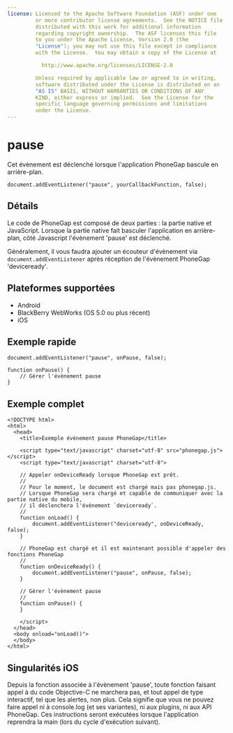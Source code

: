 ```yaml
---
license: Licensed to the Apache Software Foundation (ASF) under one
         or more contributor license agreements.  See the NOTICE file
         distributed with this work for additional information
         regarding copyright ownership.  The ASF licenses this file
         to you under the Apache License, Version 2.0 (the
         "License"); you may not use this file except in compliance
         with the License.  You may obtain a copy of the License at

           http://www.apache.org/licenses/LICENSE-2.0

         Unless required by applicable law or agreed to in writing,
         software distributed under the License is distributed on an
         "AS IS" BASIS, WITHOUT WARRANTIES OR CONDITIONS OF ANY
         KIND, either express or implied.  See the License for the
         specific language governing permissions and limitations
         under the License.
---
```


pause
=====

Cet évènement est déclenché lorsque l'application PhoneGap bascule en arrière-plan.

    document.addEventListener("pause", yourCallbackFunction, false);

Détails
-------

Le code de PhoneGap est composé de deux parties : la partie native et JavaScript. Lorsque la partie native fait basculer l'application en arrière-plan, côté Javascript l'évènement 'pause' est déclenché.  

Généralement, il vous faudra ajouter un écouteur d'évènement via `document.addEventListener` après réception de l'évènement PhoneGap 'deviceready'.

Plateformes supportées
----------------------

- Android
- BlackBerry WebWorks (OS 5.0 ou plus récent)
- iOS

Exemple rapide
--------------

    document.addEventListener("pause", onPause, false);

    function onPause() {
        // Gérer l'évènement pause
    }

Exemple complet
---------------

    <!DOCTYPE html>
    <html>
      <head>
        <title>Exemple évènement pause PhoneGap</title>

        <script type="text/javascript" charset="utf-8" src="phonegap.js"></script>
        <script type="text/javascript" charset="utf-8">

        // Appeler onDeviceReady lorsque PhoneGap est prêt.
        //
        // Pour le moment, le document est chargé mais pas phonegap.js.
        // Lorsque PhoneGap sera chargé et capable de communiquer avec la partie native du mobile,
        // il déclenchera l'évènement `deviceready`.
        //
        function onLoad() {
            document.addEventListener("deviceready", onDeviceReady, false);
        }

        // PhoneGap est chargé et il est maintenant possible d'appeler des fonctions PhoneGap
        //
        function onDeviceReady() {
		    document.addEventListener("pause", onPause, false);
        }

        // Gérer l'évènement pause
        //
        function onPause() {
        }

        </script>
      </head>
      <body onload="onLoad()">
      </body>
    </html>

Singularités iOS
----------------
Depuis la fonction associée à l'évènement 'pause', toute fonction faisant appel à du code Objective-C ne marchera pas, et tout appel de type interactif, tel que les alertes, non plus. Cela signifie que vous ne pouvez faire appel ni à console.log (et ses variantes), ni aux plugins, ni aux API PhoneGap. Ces instructions seront exécutées lorsque l'application reprendra la main (lors du cycle d'exécution suivant).
